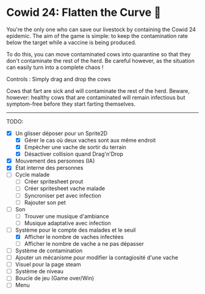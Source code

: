 # Cowid 24: Flatten the Curve :cow2:

You're the only one who can save our livestock by containing the Cowid 24 epidemic.  The aim of the
game is simple: to keep the contamination rate below the target while a vaccine is being produced.

To do this, you can move contaminated cows into quarantine so that they don't contaminate the rest 
of the herd. Be careful however, as the situation can easily turn into a complete chaos !

Controls : Simply drag and drop the cows

Cows that fart are sick and will contaminate the rest of the herd. Beware, however: healthy cows
that are contaminated will remain infectious but symptom-free before they start farting themselves.

-----

TODO:
- [X] Un glisser déposer pour un Sprite2D
	- [X] Gérer le cas où deux vaches sont aux même endroit
	- [X] Empècher une vache de sortir du terrain
	- [X] Désactiver collision quand Drag'n'Drop
- [X] Mouvement des personnes (IA)
- [X] État interne des personnes
- [ ] Cycle malade
	- [ ] Créer spritesheet prout
	- [ ] Créer spritesheet vache malade
	- [ ] Syncroniser pet avec infection
	- [ ] Rajouter son pet
- [ ] Son
	- [ ] Trouver une musique d'ambiance
	- [ ] Musique adaptative avec infection
- [ ] Système pour le compte des malades et le seuil
	- [X] Afficher le nombre de vaches infectées
	- [ ] Afficher le nombre de vache a ne pas dépasser
- [ ] Système de contamination
- [ ] Ajouter un mécanisme pour modifier la contagiosité d'une vache
- [ ] Visuel pour la page steam
- [ ] Système de niveau
- [ ] Boucle de jeu (Game over/Win)
- [ ] Menu
